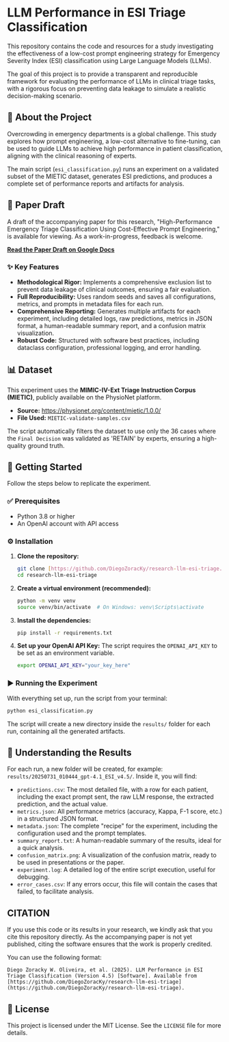 # LLM Performance in ESI Triage Classification

This repository contains the code and resources for a study investigating the effectiveness of a low-cost prompt engineering strategy for Emergency Severity Index (ESI) classification using Large Language Models (LLMs).

The goal of this project is to provide a transparent and reproducible framework for evaluating the performance of LLMs in clinical triage tasks, with a rigorous focus on preventing data leakage to simulate a realistic decision-making scenario.

## 📜 About the Project

Overcrowding in emergency departments is a global challenge. This study explores how prompt engineering, a low-cost alternative to fine-tuning, can be used to guide LLMs to achieve high performance in patient classification, aligning with the clinical reasoning of experts.

The main script (`esi_classification.py`) runs an experiment on a validated subset of the MIETIC dataset, generates ESI predictions, and produces a complete set of performance reports and artifacts for analysis.

## 📄 Paper Draft

A draft of the accompanying paper for this research, "High-Performance Emergency Triage Classification Using Cost-Effective Prompt Engineering," is available for viewing. As a work-in-progress, feedback is welcome.

**[Read the Paper Draft on Google Docs](https://docs.google.com/document/d/1nWDxZZoFTt7uOHlm-gbFdwWYvWPSb-Ls0K5Jog7Oclg/edit?tab=t.0)**

### ✨ Key Features

* **Methodological Rigor:** Implements a comprehensive exclusion list to prevent data leakage of clinical outcomes, ensuring a fair evaluation.
* **Full Reproducibility:** Uses random seeds and saves all configurations, metrics, and prompts in metadata files for each run.
* **Comprehensive Reporting:** Generates multiple artifacts for each experiment, including detailed logs, raw predictions, metrics in JSON format, a human-readable summary report, and a confusion matrix visualization.
* **Robust Code:** Structured with software best practices, including dataclass configuration, professional logging, and error handling.

## 📊 Dataset

This experiment uses the **MIMIC-IV-Ext Triage Instruction Corpus (MIETIC)**, publicly available on the PhysioNet platform.

* **Source:** <https://physionet.org/content/mietic/1.0.0/>
* **File Used:** `MIETIC-validate-samples.csv`

The script automatically filters the dataset to use only the 36 cases where the `Final Decision` was validated as 'RETAIN' by experts, ensuring a high-quality ground truth.

## 🚀 Getting Started

Follow the steps below to replicate the experiment.

### ✅ Prerequisites

* Python 3.8 or higher
* An OpenAI account with API access

### ⚙️ Installation

1.  **Clone the repository:**
    ```bash
    git clone [https://github.com/DiegoZoracKy/research-llm-esi-triage.git](https://github.com/DiegoZoracKy/research-llm-esi-triage.git)
    cd research-llm-esi-triage
    ```

2.  **Create a virtual environment (recommended):**
    ```bash
    python -m venv venv
    source venv/bin/activate  # On Windows: venv\Scripts\activate
    ```

3.  **Install the dependencies:**
    ```bash
    pip install -r requirements.txt
    ```

4.  **Set up your OpenAI API Key:**
    The script requires the `OPENAI_API_KEY` to be set as an environment variable.
    ```bash
    export OPENAI_API_KEY="your_key_here"
    ```

### ▶️ Running the Experiment

With everything set up, run the script from your terminal:

```bash
python esi_classification.py
```

The script will create a new directory inside the `results/` folder for each run, containing all the generated artifacts.

## 📂 Understanding the Results

For each run, a new folder will be created, for example: `results/20250731_010444_gpt-4.1_ESI_v4.5/`. Inside it, you will find:

* `predictions.csv`: The most detailed file, with a row for each patient, including the exact prompt sent, the raw LLM response, the extracted prediction, and the actual value.
* `metrics.json`: All performance metrics (accuracy, Kappa, F-1 score, etc.) in a structured JSON format.
* `metadata.json`: The complete "recipe" for the experiment, including the configuration used and the prompt templates.
* `summary_report.txt`: A human-readable summary of the results, ideal for a quick analysis.
* `confusion_matrix.png`: A visualization of the confusion matrix, ready to be used in presentations or the paper.
* `experiment.log`: A detailed log of the entire script execution, useful for debugging.
* `error_cases.csv`: If any errors occur, this file will contain the cases that failed, to facilitate analysis.

## CITATION

If you use this code or its results in your research, we kindly ask that you cite this repository directly. As the accompanying paper is not yet published, citing the software ensures that the work is properly credited.

You can use the following format:

```
Diego Zoracky W. Oliveira, et al. (2025). LLM Performance in ESI Triage Classification (Version 4.5) [Software]. Available from [https://github.com/DiegoZoracKy/research-llm-esi-triage](https://github.com/DiegoZoracKy/research-llm-esi-triage).
```

## 📄 License

This project is licensed under the MIT License. See the `LICENSE` file for more details.
